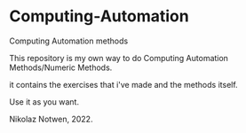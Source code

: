 # Computing-Automation
Computing Automation methods

This repository is my own way to do Computing Automation Methods/Numeric Methods.

it contains the exercises that i've made and the methods itself.

Use it as you want.

Nikolaz Notwen, 2022.
